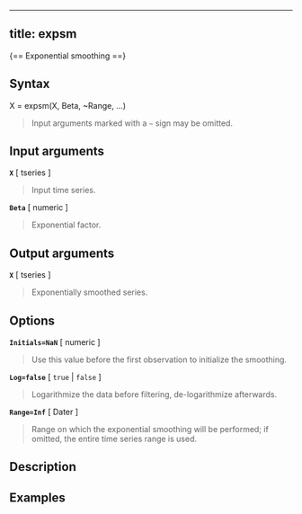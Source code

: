 
---
title: expsm
---

{== Exponential smoothing ==}


## Syntax 

X = expsm(X, Beta, ~Range, ...)
>
> Input arguments marked with a `~` sign may be omitted.
>


## Input arguments 

__`X`__ [ tseries ] 
>
>Input time series.
>

__`Beta`__ [ numeric ]
>
> Exponential factor.
>

## Output arguments 

__`X`__ [ tseries ]
>
> Exponentially smoothed series.
>

## Options 

__`Initials=NaN`__ [ numeric ]
> 
> Use this value before the first observation to
> initialize the smoothing.
>

__`Log=false`__ [ `true` | `false` ]
>
> Logarithmize the data before
> filtering, de-logarithmize afterwards.
>

__`Range=Inf`__ [ Dater ] 
>
> Range on which the exponential smoothing will
> be performed; if omitted, the entire time series range is used.
>

## Description 



## Examples

```matlab
```

